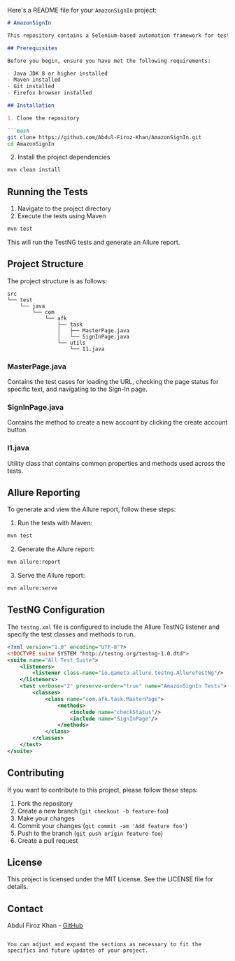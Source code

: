 Here's a README file for your `AmazonSignIn` project:

```markdown
# AmazonSignIn

This repository contains a Selenium-based automation framework for testing the Amazon Sign-In page using TestNG and Allure for reporting.

## Prerequisites

Before you begin, ensure you have met the following requirements:

- Java JDK 8 or higher installed
- Maven installed
- Git installed
- Firefox browser installed

## Installation

1. Clone the repository

```bash
git clone https://github.com/Abdul-Firoz-Khan/AmazonSignIn.git
cd AmazonSignIn
```

2. Install the project dependencies

```bash
mvn clean install
```

## Running the Tests

1. Navigate to the project directory
2. Execute the tests using Maven

```bash
mvn test
```

This will run the TestNG tests and generate an Allure report.

## Project Structure

The project structure is as follows:

```plaintext
src
└── test
    └── java
        └── com
            └── afk
                ├── task
                │   ├── MasterPage.java
                │   └── SignInPage.java
                └── utils
                    └── I1.java
```

### MasterPage.java

Contains the test cases for loading the URL, checking the page status for specific text, and navigating to the Sign-In page.

### SignInPage.java

Contains the method to create a new account by clicking the create account button.

### I1.java

Utility class that contains common properties and methods used across the tests.

## Allure Reporting

To generate and view the Allure report, follow these steps:

1. Run the tests with Maven:

```bash
mvn test
```

2. Generate the Allure report:

```bash
mvn allure:report
```

3. Serve the Allure report:

```bash
mvn allure:serve
```

## TestNG Configuration

The `testng.xml` file is configured to include the Allure TestNG listener and specify the test classes and methods to run.

```xml
<?xml version="1.0" encoding="UTF-8"?>
<!DOCTYPE suite SYSTEM "http://testng.org/testng-1.0.dtd">
<suite name="All Test Suite">
    <listeners>
        <listener class-name="io.qameta.allure.testng.AllureTestNg"/>
    </listeners>
    <test verbose="2" preserve-order="true" name="AmazonSignIn Tests">
        <classes>
            <class name="com.afk.task.MasterPage">
                <methods>
                    <include name="checkStatus"/>
                    <include name="SignInPage"/>
                </methods>
            </class>
        </classes>
    </test>
</suite>
```

## Contributing

If you want to contribute to this project, please follow these steps:

1. Fork the repository
2. Create a new branch (`git checkout -b feature-foo`)
3. Make your changes
4. Commit your changes (`git commit -am 'Add feature foo'`)
5. Push to the branch (`git push origin feature-foo`)
6. Create a pull request

## License

This project is licensed under the MIT License. See the LICENSE file for details.

## Contact

Abdul Firoz Khan - [GitHub](https://github.com/Abdul-Firoz-Khan)

```

You can adjust and expand the sections as necessary to fit the specifics and future updates of your project.
